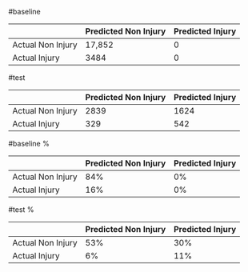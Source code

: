 #baseline

|                   | Predicted Non Injury | Predicted Injury |
|-------------------|----------------------|------------------|
| Actual Non Injury | 17,852               | 0                |
| Actual Injury     | 3484                 | 0                |


#test 

|                   | Predicted Non Injury | Predicted Injury |
|-------------------|----------------------|------------------|
| Actual Non Injury | 2839                 | 1624             |
| Actual Injury     | 329                  | 542              |


#baseline % 

|                   | Predicted Non Injury | Predicted Injury |
|-------------------|----------------------|------------------|
| Actual Non Injury | 84%                  | 0%               |
| Actual Injury     | 16%                  | 0%               |


#test %


|                   | Predicted Non Injury | Predicted Injury |
|-------------------|----------------------|------------------|
| Actual Non Injury | 53%                  | 30%              |
| Actual Injury     | 6%                   | 11%              |




